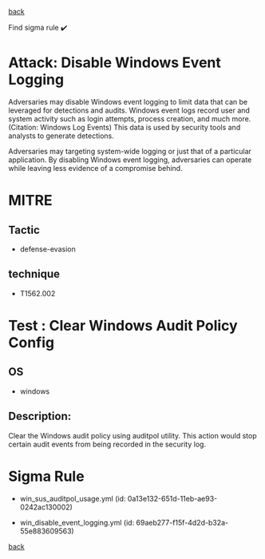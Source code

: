 
[back](../index.md)

Find sigma rule :heavy_check_mark: 

# Attack: Disable Windows Event Logging 

Adversaries may disable Windows event logging to limit data that can be leveraged for detections and audits. Windows event logs record user and system activity such as login attempts, process creation, and much more.(Citation: Windows Log Events) This data is used by security tools and analysts to generate detections.

Adversaries may targeting system-wide logging or just that of a particular application. By disabling Windows event logging, adversaries can operate while leaving less evidence of a compromise behind.

# MITRE
## Tactic
  - defense-evasion


## technique
  - T1562.002


# Test : Clear Windows Audit Policy Config
## OS
  - windows


## Description:
Clear the Windows audit policy using auditpol utility. This action would stop certain audit events from being recorded in the security log.

# Sigma Rule
 - win_sus_auditpol_usage.yml (id: 0a13e132-651d-11eb-ae93-0242ac130002)

 - win_disable_event_logging.yml (id: 69aeb277-f15f-4d2d-b32a-55e883609563)



[back](../index.md)
